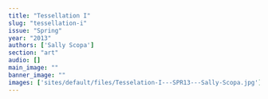 ```yaml
---
title: "Tessellation I"
slug: "tessellation-i"
issue: "Spring"
year: "2013"
authors: ['Sally Scopa']
section: "art"
audio: []
main_image: ""
banner_image: ""
images: ['sites/default/files/Tesselation-I---SPR13---Sally-Scopa.jpg']
---
```

